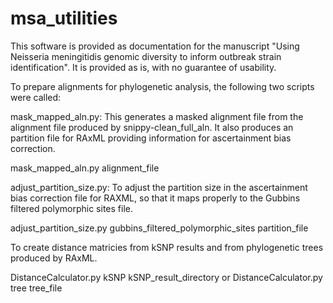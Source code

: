 # msa_utilities 

This software is provided as documentation for the manuscript "Using Neisseria meningitidis genomic diversity to inform outbreak strain identification". It is provided as is, with no guarantee of usability.

To prepare alignments for phylogenetic analysis, the following two scripts were called:

mask_mapped_aln.py: This generates a masked alignment file from the alignment file produced by snippy-clean_full_aln. It also produces an partition file for RAxML providing information for ascertainment bias correction.

mask_mapped_aln.py alignment_file

adjust_partition_size.py: To adjust the partition size in the ascertainment bias correction file for RAXML, so that it maps properly to the Gubbins filtered polymorphic sites file.

adjust_partition_size.py gubbins_filtered_polymorphic_sites partition_file

To create distance matricies from kSNP results and from phylogenetic trees produced by RAxML.

DistanceCalculator.py kSNP kSNP_result_directory
or
DistanceCalculator.py tree tree_file



